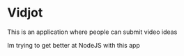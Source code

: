 # Vidjot

This is an application where people can submit video ideas

Im trying to get better at NodeJS with this app
